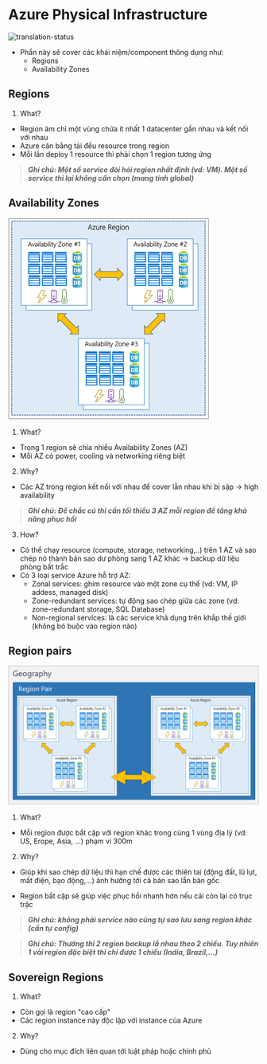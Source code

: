 # Azure Physical Infrastructure
![translation-status](https://img.shields.io/badge/Status-done-green)

- Phần này sẽ cover các khái niệm/component thông dụng như:
    - Regions
    - Availability Zones

## Regions
1. What?
- Region ám chỉ một vùng chứa ít nhất 1 datacenter gần nhau và kết nối với nhau
- Azure cân bằng tải đều resource trong region
- Mỗi lần deploy 1 resource thì phải chọn 1 region tương ứng

> ***Ghi chú: Một số service đòi hỏi region nhất định (vd: VM). Một số service thì lại không cần chọn (mang tính global)***

## Availability Zones
![av](./images/az_physic_availability.png)
1. What?
- Trong 1 region sẽ chia nhiều Availability Zones (AZ)
- Mỗi AZ có power, cooling và networking riêng biệt

2. Why?
- Các AZ trong region kết nối với nhau để cover lẫn nhau khi bị sập -> high availability

> ***Ghi chú: Để chắc cú thì cần tối thiểu 3 AZ mỗi region để tăng khả năng phục hồi***

3. How?
- Có thể chạy resource (compute, storage, networking,..) trên 1 AZ và sao chép nó thành bản sao dư phòng sang 1 AZ khác -> backup dữ liệu phòng bất trắc
- Có 3 loại service Azure hỗ trợ AZ:
    - Zonal services: ghim resource vào một zone cụ thể (vd: VM, IP addess, managed disk)
    - Zone-redundant services: tự động sao chép giữa các zone (vd: zone-redundant storage, SQL Database)
    - Non-regional services: là các service khả dụng trên khắp thế giới (không bó buộc vào region nào)

## Region pairs
![region](./images/az_physic_region.png)

1. What?
- Mỗi region được bắt cặp với region khác trong cùng 1 vùng địa lý (vd: US, Erope, Asia, ...) phạm vi 300m

2. Why?
- Giúp khi sao chép dữ liệu thì hạn chế được các thiên tai (động đất, lũ lụt, mất điện, bạo động,...) ảnh hưởng tới cả bản sao lẫn bản gốc

- Region bắt cặp sẽ giúp việc phục hồi nhanh hơn nếu cái còn lại có trục trặc

> ***Ghi chú: không phải service nào cũng tự sao lưu sang region khác (cần tự config)***

> ***Ghi chú: Thường thì 2 region backup lẫ nhau theo 2 chiều. Tuy nhiên 1 vài region đặc biệt thì chỉ được 1 chiều (India, Brazil,...)***

## Sovereign Regions
1. What? 
- Còn gọi là region "cao cấp"
- Các region instance này độc lập với instance của Azure

2. Why?
- Dùng cho mục đích liên quan tới luật pháp hoặc chính phủ
